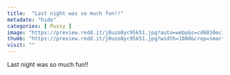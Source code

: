 ```yaml
---
title:  "Last night was so much fun!!"
metadate: "hide"
categories: [ Pussy ]
image: "https://preview.redd.it/j0uzo8yc95k51.jpg?auto=webp&s=cd6810ec1203ca3275a66ebf1f41b907b921c637"
thumb: "https://preview.redd.it/j0uzo8yc95k51.jpg?width=1080&crop=smart&auto=webp&s=4d40dedff9267185df30f2f1d378108727822dff"
visit: ""
---
```

Last night was so much fun!!
